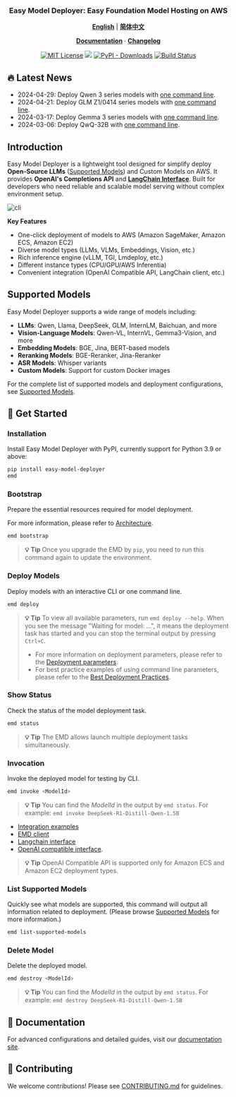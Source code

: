 <p align="center">
    <h3 align="center">Easy Model Deployer: Easy Foundation Model Hosting on AWS</h3>
</p>

<p align="center">
  <a href="README.md"><strong>English</strong></a> |
  <a href="README_zh.md"><strong>简体中文</strong></a>
</p>

<p align="center">
  <a href="https://aws-samples.github.io/easy-model-deployer/en/installation"><strong>Documentation</strong></a> ·
  <a href="https://github.com/aws-samples/easy-model-deployer/releases"><strong>Changelog</strong></a>
</p>

<p align="center">
  <a href="https://opensource.org/licenses/MIT"><img src="https://img.shields.io/badge/License-MIT-yellowgreen.svg" alt="MIT License"></a>
  <a href="https://pypi.org/project/easy_model_deployer"><img src="https://img.shields.io/pypi/v/easy_model_deployer.svg?logo=pypi&label=PyPI&logoColor=gold"></a>
  <a href="https://pypi.org/project/easy_model_deployer"><img alt="PyPI - Downloads" src="https://img.shields.io/pypi/dw/easy_model_deployer"></a>
  <a href="https://github.com/aws-samples/easy-model-deployer/actions/workflows/release-package.yml"><img src="https://github.com/aws-samples/easy-model-deployer/actions/workflows/release-package.yml/badge.svg" alt="Build Status"></a>
</p>

## 🔥 Latest News
- 2024-04-29: Deploy Qwen 3 series models with [one command line](https://github.com/aws-samples/easy-model-deployer/blob/main/docs/en/best_deployment_practices.md#famous-models#qwen-3-series).
- 2024-04-21: Deploy GLM Z1/0414 series models with [one command line](https://github.com/aws-samples/easy-model-deployer/blob/main/docs/en/best_deployment_practices.md#famous-models#glm-z1-0414-series).
- 2024-03-17: Deploy Gemma 3 series models with [one command line](https://github.com/aws-samples/easy-model-deployer/blob/main/docs/en/best_deployment_practices.md#famous-models#gemma-3-series).
- 2024-03-06: Deploy QwQ-32B with [one command line](https://github.com/aws-samples/easy-model-deployer/blob/main/docs/en/best_deployment_practices.md#famous-models#qwen-series#qwq-32b).

## Introduction

Easy Model Deployer is a lightweight tool designed for simplify deploy **Open-Source LLMs** ([Supported Models](docs/en/supported_models.md)) and Custom Models on AWS. It provides **OpenAI's Completions API** and [**LangChain Interface**](https://github.com/langchain-ai/langchain). Built for developers who need reliable and scalable model serving without complex environment setup.

![cli](docs/images/demo.avif)

**Key Features**

- One-click deployment of models to AWS (Amazon SageMaker, Amazon ECS, Amazon EC2)
- Diverse model types (LLMs, VLMs, Embeddings, Vision, etc.)
- Rich inference engine (vLLM, TGI, Lmdeploy, etc.)
- Different instance types (CPU/GPU/AWS Inferentia)
- Convenient integration (OpenAI Compatible API, LangChain client, etc.)

## Supported Models

Easy Model Deployer supports a wide range of models including:

- **LLMs**: Qwen, Llama, DeepSeek, GLM, InternLM, Baichuan, and more
- **Vision-Language Models**: Qwen-VL, InternVL, Gemma3-Vision, and more
- **Embedding Models**: BGE, Jina, BERT-based models
- **Reranking Models**: BGE-Reranker, Jina-Reranker
- **ASR Models**: Whisper variants
- **Custom Models**: Support for custom Docker images

For the complete list of supported models and deployment configurations, see [Supported Models](docs/en/supported_models.md).

## 🔧 Get Started

### Installation

Install Easy Model Deployer with PyPI, currently support for Python 3.9 or above:

```bash
pip install easy-model-deployer
emd
```

### Bootstrap

Prepare the essential resources required for model deployment.

For more information, please refer to [Architecture](https://aws-samples.github.io/easy-model-deployer/en/architecture/).

```bash
emd bootstrap
```

> **💡 Tip** Once you upgrade the EMD by `pip`, you need to run this command again to update the environment.

### Deploy Models

Deploy models with an interactive CLI or one command line.

```bash
emd deploy
```

> **💡 Tip** To view all available parameters, run `emd deploy --help`.
> When you see the message "Waiting for model: ...", it means the deployment task has started and you can stop the terminal output by pressing `Ctrl+C`.
>
> - For more information on deployment parameters, please refer to the [Deployment parameters](docs/en/installation.md).
> - For best practice examples of using command line parameters, please refer to the [Best Deployment Practices](docs/en/best_deployment_practices.md).

### Show Status

Check the status of the model deployment task.

```bash
emd status
```

> **💡 Tip** The EMD allows launch multiple deployment tasks simultaneously.

### Invocation

Invoke the deployed model for testing by CLI.

```bash
emd invoke <ModelId>
```

> **💡 Tip** You can find the *ModelId* in the output by `emd status`. For example: `emd invoke DeepSeek-R1-Distill-Qwen-1.5B`

- [Integration examples](https://aws-samples.github.io/easy-model-deployer/)
- [EMD client](docs/en/emd_client.md)
- [Langchain interface](docs/en/langchain_interface.md)
- [OpenAI compatible interface](docs/en/openai_compatiable.md).

> **💡 Tip** OpenAI Compatible API is supported only for Amazon ECS and Amazon EC2 deployment types.

### List Supported Models

Quickly see what models are supported, this command will output all information related to deployment. (Please browse [Supported Models](docs/en/supported_models.md) for more information.)

```bash
emd list-supported-models
```


### Delete Model

Delete the deployed model.

```bash
emd destroy <ModelId>
```

> **💡 Tip** You can find the *ModelId* in the output by `emd status`. For example: `emd destroy DeepSeek-R1-Distill-Qwen-1.5B`

## 📖 Documentation

For advanced configurations and detailed guides, visit our [documentation site](https://aws-samples.github.io/easy-model-deployer/).

## 🤝 Contributing

We welcome contributions! Please see [CONTRIBUTING.md](CONTRIBUTING.md) for guidelines.

